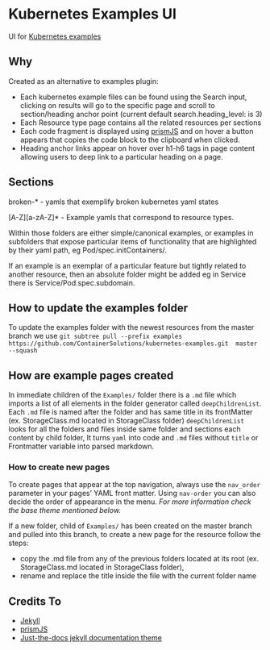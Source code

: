 # Kubernetes Examples UI
UI for [Kubernetes examples](https://github.com/ContainerSolutions/kubernetes-examples)

## Why
Created as an alternative to examples plugin:
- Each kubernetes example files can be found using the Search input, clicking on results will go to the specific page and scroll to section/heading anchor point (current default search.heading_level: is 3)
- Each Resource type page contains all the related resources per sections
- Each code fragment is displayed using [prismJS](https://prismjs.com/) and on hover a button appears that copies the code block to the clipboard when clicked.
- Heading anchor links appear on hover over h1-h6 tags in page content allowing users to deep link to a particular heading on a page.

## Sections
broken-* - yamls that exemplify broken kubernetes yaml states

[A-Z][a-zA-Z]* - Example yamls that correspond to resource types.

Within those folders are either simple/canonical examples, or examples in subfolders that expose particular items of functionality that are highlighted by their yaml path, eg Pod/spec.initContainers/.

If an example is an exemplar of a particular feature but tightly related to another resource, then an absolute folder might be added eg in Service there is Service/Pod.spec.subdomain.
## How to update the examples folder
To update the examples folder with the newest resources from the master branch we use ` git subtree pull --prefix examples https://github.com/ContainerSolutions/kubernetes-examples.git  master --squash `

## How are example pages created 
In immediate children of the `Examples/` folder there is a `.md` file which imports a list of all elements in the folder generator called `deepChildrenList`.
Each `.md` file is named after the folder and has same title in its frontMatter (ex. StorageClass.md located in StorageClass folder)
`deepChildrenList` looks for all the folders and files inside same folder and sections each content by child folder, It turns `yaml` into code and `.md` files without `title` or Frontmatter variable into parsed markdown.

### How to create new pages 
To create pages  that appear at the top navigation, always use the `nav_order` parameter in your pages’ YAML front matter.
Using `nav-order` you can also decide the order of appearance in the menu.
_For more information check the base theme mentioned below._

If a new folder, child of `Examples/` has been created on the master branch and pulled into this branch, to create a new page for the resource follow the steps:
- copy the .md file from any of the previous folders located at its root (ex. StorageClass.md located in StorageClass folder),
- rename and replace the title inside the file with the current folder name


## Credits To
- [Jekyll](https://jekyllrb.com/)  
- [prismJS](https://prismjs.com/)  
- [Just-the-docs jekyll documentation theme](https://github.com/pmarsceill/just-the-docs)

